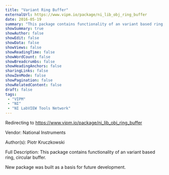 ```yaml
---
title: "Variant Ring Buffer"
externalUrl: https://www.vipm.io/package/ni_lib_obj_ring_buffer
date: 2016-05-19
summary: "This package contains functionality of an variant based ring, circular buffer."
showSummary: true
showAuthor: false
showEdit: false
showData: false
showViews: false
showReadingTime: false
showWordCount: false
showBreadcrumbs: false
showHeadingAnchors: false
sharingLinks: false
showZenMode: false
showPagination: false
showRelatedContent: false
draft: false
tags:
 - "VIPM"
 - "NI"
 - "NI LabVIEW Tools Network"
---
```


Redirecting to https://www.vipm.io/package/ni_lib_obj_ring_buffer

Vendor: National Instruments

Author(s): Piotr Kruczkowski
 
Full Description:
This package contains functionality of an variant based ring, circular buffer.

New package was built as a basis for future development.